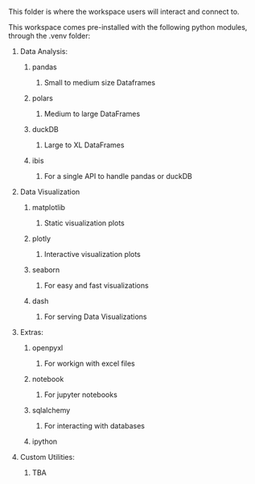 This folder is where the workspace users will interact and connect to.

This workspace comes pre-installed with the following python modules, through the .venv folder:

1. Data Analysis:
   
   1. pandas
      
      1. Small to medium size Dataframes
   
   2. polars
      
      1. Medium to large DataFrames
   
   3. duckDB
      
      1. Large to XL DataFrames
   
   4. ibis
      
      1. For a single API to handle pandas or duckDB

2. Data Visualization
   
   1. matplotlib
      
      1. Static visualization plots
   
   2. plotly
      
      1. Interactive visualization plots
   
   3. seaborn
      
      1. For easy and fast visualizations
   
   4. dash
      
      1. For serving Data Visualizations

3. Extras:
   
   1. openpyxl
      
      1. For workign with excel files
   
   2. notebook
      
      1. For jupyter notebooks
   
   3. sqlalchemy
      
      1. For interacting with databases
   
   4. ipython

4. Custom Utilities:
   
   1. TBA